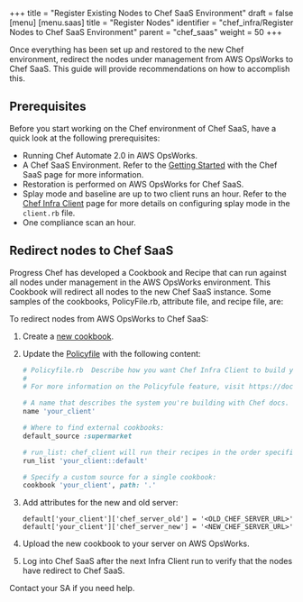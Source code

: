+++
title = "Register Existing Nodes to Chef SaaS Environment"
draft = false
[menu]
  [menu.saas]
    title = "Register Nodes"
    identifier = "chef_infra/Register Nodes to Chef SaaS Environment"
    parent = "chef_saas"
    weight = 50
+++

Once everything has been set up and restored to the new Chef environment, redirect the nodes under management from AWS OpsWorks to Chef SaaS. This guide will provide recommendations on how to accomplish this.

## Prerequisites

Before you start working on the Chef environment of Chef SaaS, have a quick look at the following prerequisites:

- Running Chef Automate 2.0 in AWS OpsWorks.
- A Chef SaaS Environment. Refer to the [Getting Started](/saas/get_started/) with the Chef SaaS page for more information.
- Restoration is performed on AWS OpsWorks for Chef SaaS.
- Splay mode and baseline are up to two client runs an hour. Refer to the [Chef Infra Client](/ctl_chef_client/) page for more details on configuring splay mode in the `client.rb` file.
- One compliance scan an hour.

## Redirect nodes to Chef SaaS

Progress Chef has developed a Cookbook and Recipe that can run against all nodes under management in the AWS OpsWorks environment. This Cookbook will redirect all nodes to the new Chef SaaS instance. Some samples of the cookbooks, PolicyFile.rb, attribute file, and recipe file, are:

To redirect nodes from AWS OpsWorks to Chef SaaS:

1. Create a [new cookbook](/cookbooks/#generate-a-cookbook).
1. Update the [Policyfile](/config_rb_policyfile/) with the following content:

    ```ruby
    # Policyfile.rb  Describe how you want Chef Infra Client to build your system.
    #
    # For more information on the Policyfule feature, visit https://docs.chef.io/policyfile

    # A name that describes the system you're building with Chef docs.
    name 'your_client'

    # Where to find external cookbooks:
    default_source :supermarket

    # run_list: chef_client will run their recipes in the order specified.
    run_list 'your_client::default'

    # Specify a custom source for a single cookbook:
    cookbook 'your_client', path: '.'
    ```

1. Add attributes for the new and old server:

    `default['your_client']['chef_server_old'] = '<OLD_CHEF_SERVER_URL>'`
    `default['your_client']['chef_server_new'] = '<NEW_CHEF_SERVER_URL>'`

1. Upload the new cookbook to your server on AWS OpsWorks.
1. Log into Chef SaaS after the next Infra Client run to verify that the nodes have redirect to Chef SaaS.

Contact your SA if you need help.
